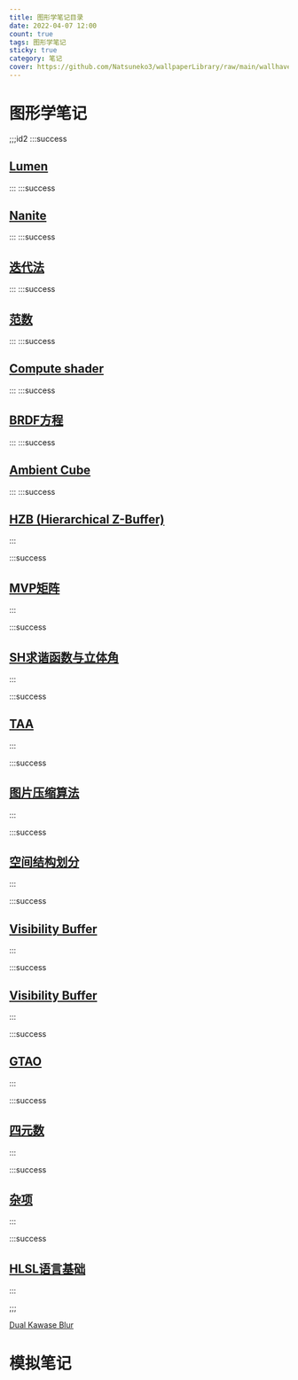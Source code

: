 ```yaml
---
title: 图形学笔记目录
date: 2022-04-07 12:00
count: true
tags: 图形学笔记
sticky: true
category: 笔记
cover: https://github.com/Natsuneko3/wallpaperLibrary/raw/main/wallhaven-1kl36v.png
---
```

# 图形学笔记
;;;id2
:::success
## [Lumen](../%E5%9B%BE%E5%BD%A2%E5%AD%A6%E7%AC%94%E8%AE%B0%20b18a92c69072446d8004605d7c56b687/Lumen/#Lumen)
:::
:::success
## [Nanite](../%E5%9B%BE%E5%BD%A2%E5%AD%A6%E7%AC%94%E8%AE%B0%20b18a92c69072446d8004605d7c56b687/Nanite/#Nanite)
:::
:::success
## [迭代法](../%E5%9B%BE%E5%BD%A2%E5%AD%A6%E7%AC%94%E8%AE%B0%20b18a92c69072446d8004605d7c56b687/%E8%BF%AD%E4%BB%A3%E6%B3%95%20d5c9fb20c6d746ceadd94b6beb306cd3/#迭代法)
:::
:::success
## [范数](../%E5%9B%BE%E5%BD%A2%E5%AD%A6%E7%AC%94%E8%AE%B0%20b18a92c69072446d8004605d7c56b687/%E8%8C%83%E6%95%B0%207e8460db51a840648bc0541f33b4af00/#范数)
:::
:::success
## [Compute shader](../%E5%9B%BE%E5%BD%A2%E5%AD%A6%E7%AC%94%E8%AE%B0%20b18a92c69072446d8004605d7c56b687/Compute%20shader%20ce8a4f41e18845b0ac4fb1978f28869f/#Computeshader)
:::
:::success
## [BRDF方程](../%E5%9B%BE%E5%BD%A2%E5%AD%A6%E7%AC%94%E8%AE%B0%20b18a92c69072446d8004605d7c56b687/BRDF%E6%96%B9%E7%A8%8B%2070512469e005449dab1f3eb91452f787/#BRDF方程)
:::
:::success
## [Ambient Cube](../%E5%9B%BE%E5%BD%A2%E5%AD%A6%E7%AC%94%E8%AE%B0%20b18a92c69072446d8004605d7c56b687/Ambient%20Cube%20074e81bf559f43b48fa72e7c2635eae7/#AmbientCube)
:::
:::success
## [HZB (Hierarchical Z-Buffer)](../%E5%9B%BE%E5%BD%A2%E5%AD%A6%E7%AC%94%E8%AE%B0%20b18a92c69072446d8004605d7c56b687/HZB%20%28Hierarchical%20Z-Buffer%29%2084e7171093be454f8b86d1d03ac2310b/#HZB(HierarchicalZ-Buffer))
:::

:::success
## [MVP矩阵](../%E5%9B%BE%E5%BD%A2%E5%AD%A6%E7%AC%94%E8%AE%B0%20b18a92c69072446d8004605d7c56b687/MVP%E7%9F%A9%E9%98%B5%20474772934c4146dcb4cddcb94c7b48a4/#MVP矩阵)
:::

:::success
## [SH求谐函数与立体角](../%E5%9B%BE%E5%BD%A2%E5%AD%A6%E7%AC%94%E8%AE%B0%20b18a92c69072446d8004605d7c56b687/SH%E6%B1%82%E8%B0%90%E5%87%BD%E6%95%B0%E4%B8%8E%E7%AB%8B%E4%BD%93%E8%A7%92%20ea839e75f76f4b02bfaf515e79810f44/#SH求谐函数与立体角)
:::

:::success
## [TAA](../%E5%9B%BE%E5%BD%A2%E5%AD%A6%E7%AC%94%E8%AE%B0%20b18a92c69072446d8004605d7c56b687/TAA%20fefed9e1f12f4d78a64918dcba545d9d/#TAA)
:::

:::success
## [图片压缩算法](../%E5%9B%BE%E5%BD%A2%E5%AD%A6%E7%AC%94%E8%AE%B0%20b18a92c69072446d8004605d7c56b687/%E5%9B%BE%E7%89%87%E5%8E%8B%E7%BC%A9%E7%AE%97%E6%B3%95%2037b07de836514407b210f68c9a91c0ec/#图片压缩算法)
:::

:::success
## [空间结构划分](../%E5%9B%BE%E5%BD%A2%E5%AD%A6%E7%AC%94%E8%AE%B0%20b18a92c69072446d8004605d7c56b687/%E7%A9%BA%E9%97%B4%E7%BB%93%E6%9E%84%E5%88%92%E5%88%86%204c6a1b50e90841d3b3e7ce5734c4210b/#空间结构划分)
:::

:::success
## [Visibility Buffer](../%E5%9B%BE%E5%BD%A2%E5%AD%A6%E7%AC%94%E8%AE%B0%20b18a92c69072446d8004605d7c56b687/Visibility%20Buffer%20328fe9588ec5451faf76588581bfd0b1/#VisibilityBuffer)
:::

:::success
## [Visibility Buffer](../%E5%9B%BE%E5%BD%A2%E5%AD%A6%E7%AC%94%E8%AE%B0%20b18a92c69072446d8004605d7c56b687/VXGI%20bac8f80de4544dd7b5e7741bab2ab299/#VXGI)
:::

:::success
## [GTAO](../%E5%9B%BE%E5%BD%A2%E5%AD%A6%E7%AC%94%E8%AE%B0%20b18a92c69072446d8004605d7c56b687/GTAO%20cdb7d5c086e44d4ca1489b7b64c373a0/#GTAO)
:::

:::success
## [四元数](../%E5%9B%BE%E5%BD%A2%E5%AD%A6%E7%AC%94%E8%AE%B0%20b18a92c69072446d8004605d7c56b687/旋转相关%204cf01f6c2d37404ba421f52a0d30f0cc/#旋转相关)
:::

:::success
## [杂项](../%E5%9B%BE%E5%BD%A2%E5%AD%A6%E7%AC%94%E8%AE%B0%20b18a92c69072446d8004605d7c56b687/杂项%205b7a33b443b4469482b32406094b9773/#杂项)
:::

:::success
## [HLSL语言基础](../%E5%9B%BE%E5%BD%A2%E5%AD%A6%E7%AC%94%E8%AE%B0%20b18a92c69072446d8004605d7c56b687/HLSL语言基础/#HLSL语言基础)
:::

;;;









[Dual Kawase Blur](../%E5%9B%BE%E5%BD%A2%E5%AD%A6%E7%AC%94%E8%AE%B0%20b18a92c69072446d8004605d7c56b687/Dual%20Kawase%20Blur%2070d39d346b3944ab9d067b47cf310cc4.md)
# 模拟笔记